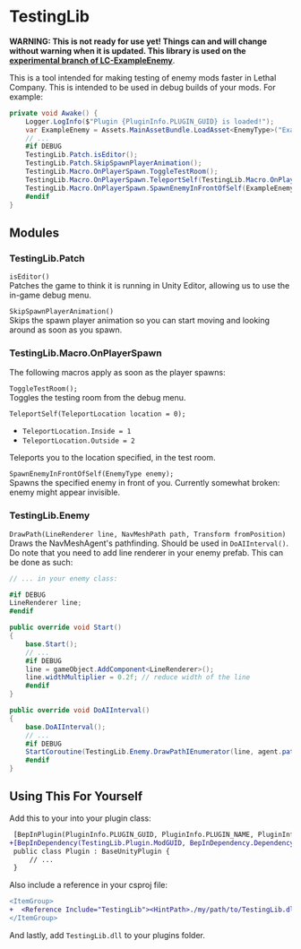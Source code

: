 # TestingLib

**WARNING: This is not ready for use yet! Things can and will change without warning when it is updated. This library is used on the [experimental branch of LC-ExampleEnemy](https://github.com/Hamunii/LC-ExampleEnemy/tree/experimental)**.

This is a tool intended for making testing of enemy mods faster in Lethal Company. This is intended to be used in debug builds of your mods. For example:

```cs
private void Awake() {
    Logger.LogInfo($"Plugin {PluginInfo.PLUGIN_GUID} is loaded!");
    var ExampleEnemy = Assets.MainAssetBundle.LoadAsset<EnemyType>("ExampleEnemy");
    // ...
    #if DEBUG
    TestingLib.Patch.isEditor();
    TestingLib.Patch.SkipSpawnPlayerAnimation();
    TestingLib.Macro.OnPlayerSpawn.ToggleTestRoom();
    TestingLib.Macro.OnPlayerSpawn.TeleportSelf(TestingLib.Macro.OnPlayerSpawn.TeleportLocation.Outside);
    TestingLib.Macro.OnPlayerSpawn.SpawnEnemyInFrontOfSelf(ExampleEnemy);
    #endif
}
```

## Modules

### TestingLib.Patch

`isEditor()`  
Patches the game to think it is running in Unity Editor, allowing us to use the in-game debug menu.

`SkipSpawnPlayerAnimation()`  
Skips the spawn player animation so you can start moving and looking around as soon as you spawn.

### TestingLib.Macro.OnPlayerSpawn

The following macros apply as soon as the player spawns:

`ToggleTestRoom();`  
Toggles the testing room from the debug menu.


`TeleportSelf(TeleportLocation location = 0);`  
- `TeleportLocation.Inside = 1`
- `TeleportLocation.Outside = 2`  

Teleports you to the location specified, in the test room.

`SpawnEnemyInFrontOfSelf(EnemyType enemy);`  
Spawns the specified enemy in front of you. Currently somewhat broken: enemy might appear invisible.

### TestingLib.Enemy

`DrawPath(LineRenderer line, NavMeshPath path, Transform fromPosition)`  
Draws the NavMeshAgent's pathfinding. Should be used in `DoAIInterval()`. Do note that you need to add line renderer in your enemy prefab. This can be done as such:
```cs
// ... in your enemy class:

#if DEBUG
LineRenderer line;
#endif

public override void Start()
{
    base.Start();
    // ...
    #if DEBUG
    line = gameObject.AddComponent<LineRenderer>();
    line.widthMultiplier = 0.2f; // reduce width of the line
    #endif
}

public override void DoAIInterval()
{
    base.DoAIInterval();
    // ...
    #if DEBUG
    StartCoroutine(TestingLib.Enemy.DrawPathIEnumerator(line, agent.path, transform));
    #endif
}
```

## Using This For Yourself

Add this to your into your plugin class:

```diff
 [BepInPlugin(PluginInfo.PLUGIN_GUID, PluginInfo.PLUGIN_NAME, PluginInfo.PLUGIN_VERSION)]
+[BepInDependency(TestingLib.Plugin.ModGUID, BepInDependency.DependencyFlags.SoftDependency)] 
 public class Plugin : BaseUnityPlugin {
     // ...
 }
```
Also include a reference in your csproj file:

```diff
<ItemGroup>
+  <Reference Include="TestingLib"><HintPath>./my/path/to/TestingLib.dll</HintPath></Reference>
</ItemGroup>
```

And lastly, add `TestingLib.dll` to your plugins folder.